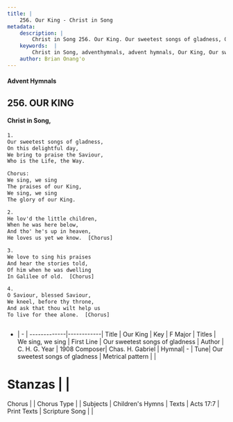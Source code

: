 ```yaml
---
title: |
    256. Our King - Christ in Song
metadata:
    description: |
        Christ in Song 256. Our King. Our sweetest songs of gladness, On this delightful day, We bring to praise the Saviour, Who is the Life, the Way. Chorus: We sing, we sing The praises of our King, We sing, we sing The glory of our King.
    keywords:  |
        Christ in Song, adventhymnals, advent hymnals, Our King, Our sweetest songs of gladness. We sing, we sing
    author: Brian Onang'o
---
```


#### Advent Hymnals
## 256. OUR KING
####  Christ in Song,

```txt
1.
Our sweetest songs of gladness,
On this delightful day,
We bring to praise the Saviour,
Who is the Life, the Way.

Chorus:
We sing, we sing
The praises of our King,
We sing, we sing
The glory of our King.

2.
He lov'd the little children,
When he was here below,
And tho' he's up in heaven,
He loves us yet we know.  [Chorus]

3.
We love to sing his praises
And hear the stories told,
Of him when he was dwelling
In Galilee of old.  [Chorus]

4.
O Saviour, blessed Saviour,
We kneel, before thy throne,
And ask that thou wilt help us
To live for thee alone.  [Chorus]



```

- |   -  |
-------------|------------|
Title | Our King |
Key | F Major |
Titles | We sing, we sing |
First Line | Our sweetest songs of gladness |
Author | C. H. G.
Year | 1908
Composer| Chas. H. Gabriel |
Hymnal|  - |
Tune| Our sweetest songs of gladness |
Metrical pattern | |
# Stanzas |  |
Chorus |  |
Chorus Type |  |
Subjects | Children's Hymns |
Texts | Acts 17:7 |
Print Texts | 
Scripture Song |  |
    
